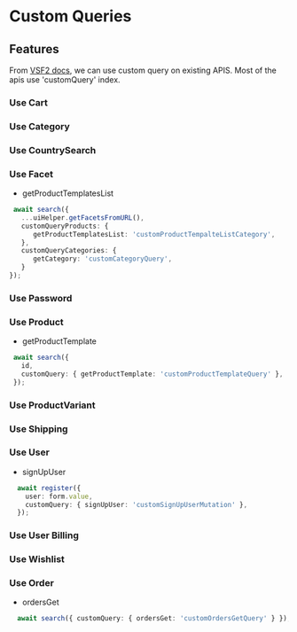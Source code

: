 # Custom Queries

## Features
From [VSF2 docs](https://docs.vuestorefront.io/v2/advanced/extending-graphql-queries.html),
we can use custom query on existing APIS.
Most of the apis use 'customQuery' index.
### Use Cart

### Use Category

### Use CountrySearch

### Use Facet
- getProductTemplatesList
``` ts
 await search({ 
   ...uiHelper.getFacetsFromURL(),
   customQueryProducts: {
      getProductTemplatesList: 'customProductTempalteListCategory',
   },
   customQueryCategories: {
      getCategory: 'customCategoryQuery',
   }
});
```
### Use Password

### Use Product
- getProductTemplate
``` ts
 await search({
   id,
   customQuery: { getProductTemplate: 'customProductTemplateQuery' },
 });
```
### Use ProductVariant

### Use Shipping

### Use User
- signUpUser
``` ts
  await register({
    user: form.value,
    customQuery: { signUpUser: 'customSignUpUserMutation' },
  });
```

### Use User Billing

### Use Wishlist

### Use Order
- ordersGet
``` ts
  await search({ customQuery: { ordersGet: 'customOrdersGetQuery' } });
```


